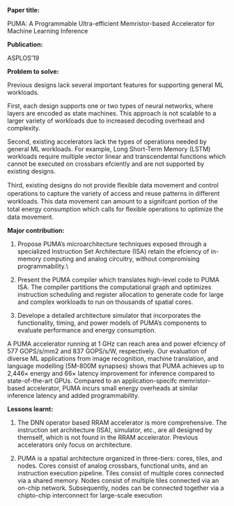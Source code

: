 **Paper title:**

PUMA: A Programmable Ultra-efficient Memristor-based Accelerator for Machine
Learning Inference

**Publication:**

ASPLOS’19

**Problem to solve:**

Previous designs lack several important features for supporting general ML
workloads.

First, each design supports one or two types of neural networks, where layers
are encoded as state machines. This approach is not scalable to a larger variety
of workloads due to increased decoding overhead and complexity.

Second, existing accelerators lack the types of operations needed by general ML
workloads. For example, Long Short-Term Memory (LSTM) workloads require multiple
vector linear and transcendental functions which cannot be executed on crossbars
efciently and are not supported by existing designs.

Third, existing designs do not provide ﬂexible data movement and control
operations to capture the variety of access and reuse patterns in diﬀerent
workloads. This data movement can amount to a signifcant portion of the total
energy consumption which calls for ﬂexible operations to optimize the data
movement.

**Major contribution:**

1.  Propose PUMA’s microarchitecture techniques exposed through a specialized
    Instruction Set Architecture (ISA) retain the efciency of in-memory
    computing and analog circuitry, without compromising programmability.\\

2.  Present the PUMA compiler which translates high-level code to PUMA ISA. The
    compiler partitions the computational graph and optimizes instruction
    scheduling and register allocation to generate code for large and complex
    workloads to run on thousands of spatial cores.

3.  Develope a detailed architecture simulator that incorporates the
    functionality, timing, and power models of PUMA’s components to evaluate
    performance and energy consumption.

A PUMA accelerator running at 1 GHz can reach area and power efciency of 577
GOPS/s/mm2 and 837 GOPS/s/W, respectively. Our evaluation of diverse ML
applications from image recognition, machine translation, and language modelling
(5M-800M synapses) shows that PUMA achieves up to 2,446× energy and 66× latency
improvement for inference compared to state-of-the-art GPUs. Compared to an
application-specifc memristor-based accelerator, PUMA incurs small energy
overheads at similar inference latency and added programmability.

**Lessons learnt:**

1.  The DNN operator based RRAM accelerator is more comprehensive. The
    instruction set architecture (ISA), simulator, etc., are all designed by
    themself, which is not found in the RRAM accelerator. Previous accelerators
    only focus on architecture.

2.  PUMA is a spatial architecture organized in three-tiers: cores, tiles, and
    nodes. Cores consist of analog crossbars, functional units, and an
    instruction execution pipeline. Tiles consist of multiple cores connected
    via a shared memory. Nodes consist of multiple tiles connected via an
    on-chip network. Subsequently, nodes can be connected together via a
    chipto-chip interconnect for large-scale execution
